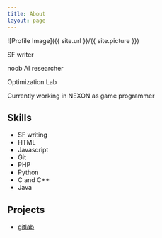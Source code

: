 ```yaml
---
title: About
layout: page
---
```

![Profile Image]({{ site.url }}/{{ site.picture }})

<p>SF writer</p>
<p>noob AI researcher</p>
<p>Optimization Lab</p>
<p>Currently working in NEXON as game programmer</p>

<h2>Skills</h2>

<ul class="skill-list">
	<li>SF writing</li>
	<li>HTML</li>
	<li>Javascript</li>
	<li>Git</li>
	<li>PHP</li>
	<li>Python</li>
	<li>C and C++</li>
	<li>Java</li>
</ul>

<h2>Projects</h2>

<ul>
	<li><a href="https://gitlab.com/">gitlab</a></li>
</ul>
